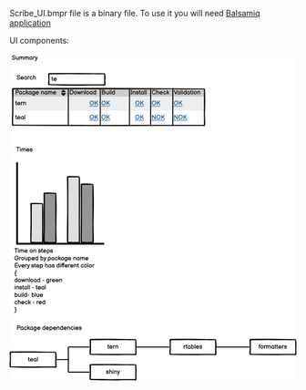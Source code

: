 
Scribe_UI.bmpr file is a binary file. To use it you will need [Balsamiq application](https://balsamiq.com/wireframes/)

UI components:


![Scribe_UI.png](Scribe_UI.png "Scribe UI") 


